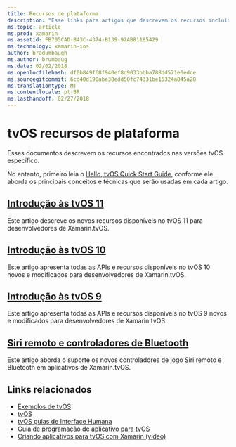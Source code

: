 ```yaml
---
title: Recursos de plataforma
description: "Esse links para artigos que descrevem os recursos incluídos em várias versões tvOS do documento."
ms.topic: article
ms.prod: xamarin
ms.assetid: FB705CAD-B43C-4374-B139-92AB81185429
ms.technology: xamarin-ios
author: bradumbaugh
ms.author: brumbaug
ms.date: 02/02/2018
ms.openlocfilehash: df0b849f68f940ef8d9033bbba788dd571e0edce
ms.sourcegitcommit: 6cd40d190abe38edd50fc74331be15324a845a28
ms.translationtype: MT
ms.contentlocale: pt-BR
ms.lasthandoff: 02/27/2018
---
```

# <a name="tvos-platform-features"></a>tvOS recursos de plataforma

Esses documentos descrevem os recursos encontrados nas versões tvOS específico.

No entanto, primeiro leia o [Hello, tvOS Quick Start Guide](~/ios/tvos/get-started/hello-tvos.md), conforme ele aborda os principais conceitos e técnicas que serão usadas em cada artigo.

## <a name="introduction-to-tvos-11iostvosplatformintroduction-to-tvos11md"></a>[Introdução às tvOS 11](~/ios/tvos/platform/introduction-to-tvos11.md)

Este artigo descreve os novos recursos disponíveis no tvOS 11 para desenvolvedores de Xamarin.tvOS.

## <a name="introduction-to-tvos-10iostvosplatformintroduction-to-tvos10indexmd"></a>[Introdução às tvOS 10](~/ios/tvos/platform/introduction-to-tvos10/index.md)

Este artigo apresenta todas as APIs e recursos disponíveis no tvOS 10 novos e modificados para desenvolvedores de Xamarin.tvOS.

## <a name="introduction-to-tvos-9iostvosplatformtvos9md"></a>[Introdução às tvOS 9](~/ios/tvos/platform/tvos9.md)

Este artigo apresenta todas as APIs e recursos disponíveis no tvOS 9 novos e modificados para desenvolvedores de Xamarin.tvOS.

## <a name="siri-remote-and-bluetooth-controllersiostvosplatformremote-bluetoothmd"></a>[Siri remoto e controladores de Bluetooth](~/ios/tvos/platform/remote-bluetooth.md)

Este artigo aborda o suporte os novos controladores de jogo Siri remoto e Bluetooth em aplicativos de Xamarin.tvOS.



## <a name="related-links"></a>Links relacionados

- [Exemplos de tvOS](https://developer.xamarin.com/samples/tvos/all/)
- [tvOS](https://developer.apple.com/tvos/)
- [tvOS guias de Interface Humana](https://developer.apple.com/tvos/human-interface-guidelines/)
- [Guia de programação de aplicativo para tvOS](https://developer.apple.com/library/prerelease/tvos/documentation/General/Conceptual/AppleTV_PG/)
- [Criando aplicativos para tvOS com Xamarin (vídeo)](https://university.xamarin.com/lightninglectures/tvos-with-xamarin)

